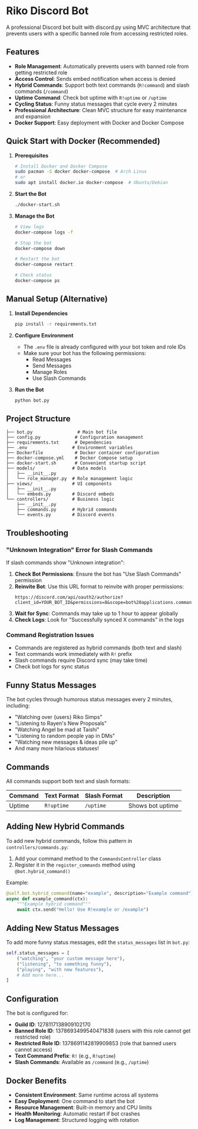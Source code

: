 # Riko Discord Bot

A professional Discord bot built with discord.py using MVC architecture that prevents users with a specific banned role from accessing restricted roles.

## Features

- **Role Management**: Automatically prevents users with banned role from getting restricted role
- **Access Control**: Sends embed notification when access is denied
- **Hybrid Commands**: Support both text commands (`R!command`) and slash commands (`/command`)
- **Uptime Command**: Check bot uptime with `R!uptime` or `/uptime`
- **Cycling Status**: Funny status messages that cycle every 2 minutes
- **Professional Architecture**: Clean MVC structure for easy maintenance and expansion
- **Docker Support**: Easy deployment with Docker and Docker Compose

## Quick Start with Docker (Recommended)

1. **Prerequisites**
   ```bash
   # Install Docker and Docker Compose
   sudo pacman -S docker docker-compose  # Arch Linux
   # or
   sudo apt install docker.io docker-compose  # Ubuntu/Debian
   ```

2. **Start the Bot**
   ```bash
   ./docker-start.sh
   ```

3. **Manage the Bot**
   ```bash
   # View logs
   docker-compose logs -f
   
   # Stop the bot
   docker-compose down
   
   # Restart the bot
   docker-compose restart
   
   # Check status
   docker-compose ps
   ```

## Manual Setup (Alternative)

1. **Install Dependencies**
   ```bash
   pip install -r requirements.txt
   ```

2. **Configure Environment**
   - The `.env` file is already configured with your bot token and role IDs
   - Make sure your bot has the following permissions:
     - Read Messages
     - Send Messages
     - Manage Roles
     - Use Slash Commands

3. **Run the Bot**
   ```bash
   python bot.py
   ```

## Project Structure

```
├── bot.py                 # Main bot file
├── config.py             # Configuration management
├── requirements.txt      # Dependencies
├── .env                 # Environment variables
├── Dockerfile            # Docker container configuration
├── docker-compose.yml    # Docker Compose setup
├── docker-start.sh       # Convenient startup script
├── models/              # Data models
│   ├── __init__.py
│   └── role_manager.py  # Role management logic
├── views/               # UI components
│   ├── __init__.py
│   └── embeds.py        # Discord embeds
└── controllers/         # Business logic
    ├── __init__.py
    ├── commands.py      # Hybrid commands
    └── events.py        # Discord events
```

## Troubleshooting

### "Unknown Integration" Error for Slash Commands

If slash commands show "Unknown integration":

1. **Check Bot Permissions**: Ensure the bot has "Use Slash Commands" permission
2. **Reinvite Bot**: Use this URL format to reinvite with proper permissions:
   ```
   https://discord.com/api/oauth2/authorize?client_id=YOUR_BOT_ID&permissions=8&scope=bot%20applications.commands
   ```
3. **Wait for Sync**: Commands may take up to 1 hour to appear globally
4. **Check Logs**: Look for "Successfully synced X commands" in the logs

### Command Registration Issues

- Commands are registered as hybrid commands (both text and slash)
- Text commands work immediately with `R!` prefix
- Slash commands require Discord sync (may take time)
- Check bot logs for sync status

## Funny Status Messages

The bot cycles through humorous status messages every 2 minutes, including:
- "Watching over {users} Riko Simps"
- "Listening to Rayen's New Proposals"
- "Watching Angel be mad at Taishi"
- "Listening to random people yap in DMs"
- "Watching new messages & ideas pile up"
- And many more hilarious statuses!

## Commands

All commands support both text and slash formats:

| Command | Text Format | Slash Format | Description |
|---------|------------|--------------|-------------|
| Uptime | `R!uptime` | `/uptime` | Shows bot uptime |

## Adding New Hybrid Commands

To add new hybrid commands, follow this pattern in `controllers/commands.py`:

1. Add your command method to the `CommandsController` class
2. Register it in the `register_commands` method using `@bot.hybrid_command()`

Example:
```python
@self.bot.hybrid_command(name="example", description="Example command")
async def example_command(ctx):
    """Example hybrid command"""
    await ctx.send("Hello! Use R!example or /example")
```

## Adding New Status Messages

To add more funny status messages, edit the `status_messages` list in `bot.py`:

```python
self.status_messages = [
    ("watching", "your custom message here"),
    ("listening", "to something funny"),
    ("playing", "with new features"),
    # Add more here...
]
```

## Configuration

The bot is configured for:
- **Guild ID**: 1278117138909102170
- **Banned Role ID**: 1378693499540471838 (users with this role cannot get restricted role)
- **Restricted Role ID**: 1378691142819909853 (role that banned users cannot access)
- **Text Command Prefix**: `R!` (e.g., `R!uptime`)
- **Slash Commands**: Available as `/command` (e.g., `/uptime`)

## Docker Benefits

- **Consistent Environment**: Same runtime across all systems
- **Easy Deployment**: One command to start the bot
- **Resource Management**: Built-in memory and CPU limits
- **Health Monitoring**: Automatic restart if bot crashes
- **Log Management**: Structured logging with rotation
